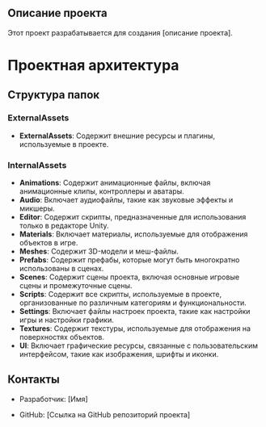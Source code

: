 ## Описание проекта

Этот проект разрабатывается для создания [описание проекта].


# Проектная архитектура

## Структура папок


### ExternalAssets

- **ExternalAssets**: Содержит внешние ресурсы и плагины, используемые в проекте.


### InternalAssets

- **Animations**: Содержит анимационные файлы, включая анимационные клипы, контроллеры и аватары.
- **Audio**: Включает аудиофайлы, такие как звуковые эффекты и микшеры.
- **Editor**: Содержит скрипты, предназначенные для использования только в редакторе Unity.
- **Materials**: Включает материалы, используемые для отображения объектов в игре.
- **Meshes**: Содержит 3D-модели и меш-файлы.
- **Prefabs**: Содержит префабы, которые могут быть многократно использованы в сценах.
- **Scenes**: Содержит сцены проекта, включая основные игровые сцены и промежуточные сцены.
- **Scripts**: Содержит все скрипты, используемые в проекте, организованные по различным категориям и функциональности.
- **Settings**: Включает файлы настроек проекта, такие как настройки игры и настройки графики.
- **Textures**: Содержит текстуры, используемые для отображения на поверхностях объектов.
- **UI**: Включает графические ресурсы, связанные с пользовательским интерфейсом, такие как изображения, шрифты и иконки.


## Контакты

- Разработчик: [Имя]

- GitHub: [Ссылка на GitHub репозиторий проекта]